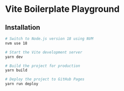 # Vite Boilerplate Playground

## Installation

```bash
# Switch to Node.js version 18 using NVM 
nvm use 18  

# Start the Vite development server   
yarn dev  

# Build the project for production  
yarn build  

# Deploy the project to GitHub Pages
yarn run deploy 
```
